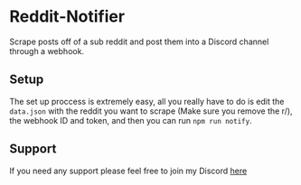 # Reddit-Notifier
Scrape posts off of a sub reddit and post them into a Discord channel through a webhook.

## Setup
The set up proccess is extremely easy, all you really have to do is edit the `data.json` with the reddit you want to scrape (Make sure you remove the r/), the webhook ID and token, and then you can run `npm run notify`.

## Support
If you need any support please feel free to join my Discord [here](https://discord.gg/pSWvn22Hyw)
